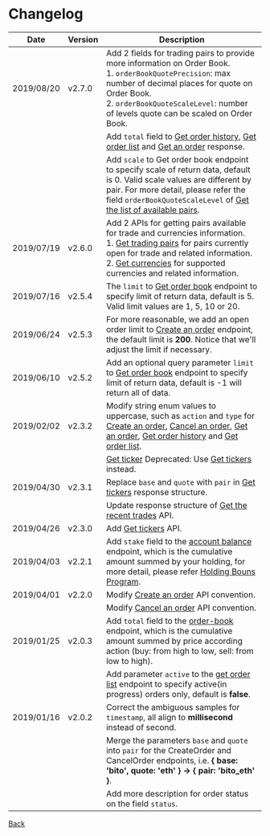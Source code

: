 # Changelog

| Date       | Version | Description                                                                                                                                                                                                                                                 |
| ---------- | ------- | ----------------------------------------------------------------------------------------------------------------------------------------------------------------------------------------------------------------------------------------------------------- |
| 2019/08/20 | v2.7.0  | Add 2 fields for trading pairs to provide more information on Order Book. <br> 1. `orderBookQuotePrecision`: max number of decimal places for quote on Order Book.  <br> 2. `orderBookQuoteScaleLevel`: number of levels quote can be scaled on Order Book. |
|            |         | Add `total` field to [Get order history](), [Get order list]() and [Get an order]() response.                                                                                                                                                               |
|            |         | Add `scale` to Get order book endpoint to specify scale of return data, default is 0. Valid scale values are different by pair. For more detail, please refer the field `orderBookQuoteScaleLevel` of [Get the list of available pairs]().                  |
| 2019/07/19 | v2.6.0  | Add 2 APIs for getting pairs available for trade and currencies information. <br> 1. [Get trading pairs]() for pairs currently open for trade and related information. <br> 2. [Get currencies]() for supported currencies and related information.         |
| 2019/07/16 | v2.5.4  | The `limit` to [Get order book]() endpoint to specify limit of return data, default is 5. Valid limit values are 1, 5, 10 or 20.                                                                                                                            |
| 2019/06/24 | v2.5.3  | For more reasonable, we add an open order limit to [Create an order]() endpoint, the default limit is **200**. Notice that we'll adjust the limit if necessary.                                                                                             |
| 2019/06/10 | v2.5.2  | Add an optional query parameter `limit` to [Get order book]() endpoint to specify limit of return data, default is -1 will return all of data.                                                                                                              |
| 2019/02/02 | v2.3.2  | Modify string enum values to uppercase, such as `action` and `type` for [Create an order](), [Cancel an order](), [Get an order](), [Get order history]() and [Get order list]().                                                                           |
|            |         | [Get ticker]() Deprecated: Use [Get tickers]() instead.                                                                                                                                                                                                     |
| 2019/04/30 | v2.3.1  | Replace `base` and `quote` with `pair` in [Get tickers]() response structure.                                                                                                                                                                               |
|            |         | Update response structure of [Get the recent trades]() API.                                                                                                                                                                                                 |
| 2019/04/26 | v2.3.0  | Add [Get tickers]() API.                                                                                                                                                                                                                                    |
| 2019/04/03 | v2.2.1  | Add `stake` field to the [account balance]() endpoint, which is the cumulative amount summed by your holding, for more detail, please refer [Holding Bouns Program](https://www.bitopro.com/landing_pages/stake).                                           |
| 2019/04/01 | v2.2.0  | Modify [Create an order]() API convention.                                                                                                                                                                                                                  |
|            |         | Modify [Cancel an order]() API convention.                                                                                                                                                                                                                  |
| 2019/01/25 | v2.0.3  | Add `total` field to the [order-book]() endpoint, which is the cumulative amount summed by price according action (buy: from high to low, sell: from low to high).                                                                                          |
|            |         | Add parameter `active` to the [get order list]() endpoint to specify active(in progress) orders only, default is **false**.                                                                                                                                 |
| 2019/01/16 | v2.0.2  | Correct the ambiguous samples for `timestamp`, all align to **millisecond** instead of second.                                                                                                                                                              |
|            |         | Merge the parameters `base` and `quote` into `pair` for the CreateOrder and CancelOrder endpoints, i.e. **{ base: 'bito', quote: 'eth' } -> { pair: 'bito_eth' }**.                                                                                         |
|            |         | Add more description for order status on the field `status`.                                                                                                                                                                                                |

[Back](rest.md)